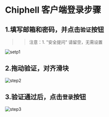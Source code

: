 # Chiphell 客户端登录步骤

## 1.填写邮箱和密码，并点击`验证`按钮
>> 注意：1. "安全提问" 请留空，无需设置

![setp1](https://github.com/yancaisun/yancaisun.github.io/assets/145001901/47fcf708-0a5f-4cf3-90b0-3ba292bf5ea6)

## 2.拖动验证，对齐滑块

![step2](https://github.com/yancaisun/yancaisun.github.io/assets/145001901/22f735e9-e17b-4170-9dbe-e4e652c4737e)


## 3.验证通过后，点击`登录`按钮

![step3](https://github.com/yancaisun/yancaisun.github.io/assets/145001901/f2ff3c13-bd0d-44ee-aa43-1afad2c67e67)
